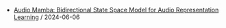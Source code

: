 - [Audio Mamba: Bidirectional State Space Model for Audio Representation Learning](https://github.com/deep-diver/hf-daily-paper-newsletter/blob/main/archive/95/2024-06-06+Audio+Mamba%3A+Bidirectional+State+Space+Model+for+Audio+Representation+Learning.yaml) / 2024-06-06
